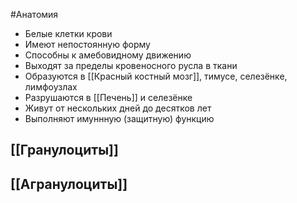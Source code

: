 #Анатомия 
- Белые клетки крови
- Имеют непостоянную форму
- Способны к амебовидному движению
- Выходят за пределы кровеносного русла в ткани
- Образуются в [[Красный костный мозг]], тимусе, селезёнке, лимфоузлах
- Разрушаются в [[Печень]] и селезёнке
- Живут от нескольких дней до десятков лет
- Выполняют имуннную (защитную) функцию
## [[Гранулоциты]]
## [[Агранулоциты]]